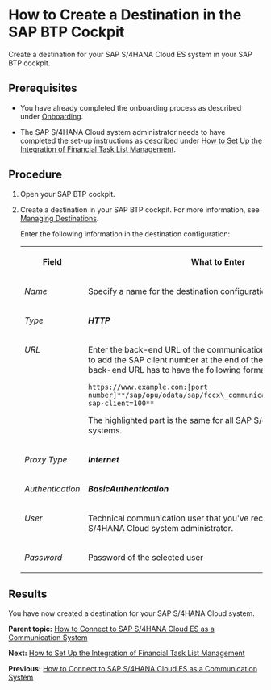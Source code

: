 <!-- loio6e944094643a43c48e0230081880ddb0 -->

# How to Create a Destination in the SAP BTP Cockpit

Create a destination for your SAP S/4HANA Cloud ES system in your SAP BTP cockpit.



<a name="loio6e944094643a43c48e0230081880ddb0__prereq_bx5_mfb_5qb"/>

## Prerequisites

-   You have already completed the onboarding process as described under [Onboarding](../Onboarding/onboarding-1987953.md).

-   The SAP S/4HANA Cloud system administrator needs to have completed the set-up instructions as described under [How to Set Up the Integration of Financial Task List Management](how-to-set-up-the-integration-of-financial-task-list-management-24140e9.md).




## Procedure

1.  Open your SAP BTP cockpit.

2.  Create a destination in your SAP BTP cockpit. For more information, see [Managing Destinations](https://help.sap.com/viewer/cca91383641e40ffbe03bdc78f00f681/Cloud/en-US/84e45e071c7646c88027fffc6a7bb787.html).

    Enter the following information in the destination configuration:


    <table>
    <tr>
    <th valign="top">

    Field


    
    </th>
    <th valign="top">

    What to Enter


    
    </th>
    </tr>
    <tr>
    <td valign="top">

    *Name*


    
    </td>
    <td valign="top">

    Specify a name for the destination configuration.


    
    </td>
    </tr>
    <tr>
    <td valign="top">

    *Type*


    
    </td>
    <td valign="top">

     ***HTTP*** 


    
    </td>
    </tr>
    <tr>
    <td valign="top">

    *URL*


    
    </td>
    <td valign="top">

    Enter the back-end URL of the communication system. Make sure to add the SAP client number at the end of the URL. Accordingly, the back-end URL has to have the following format:

    `https://www.example.com:[port number]**/sap/opu/odata/sap/fccx\_communication\_services\_srv?sap-client=100**`

    The highlighted part is the same for all SAP S/4HANA Cloud systems.


    
    </td>
    </tr>
    <tr>
    <td valign="top">

    *Proxy Type*


    
    </td>
    <td valign="top">

    ***Internet***


    
    </td>
    </tr>
    <tr>
    <td valign="top">

    *Authentication*


    
    </td>
    <td valign="top">

    ***BasicAuthentication***


    
    </td>
    </tr>
    <tr>
    <td valign="top">

    *User*


    
    </td>
    <td valign="top">

    Technical communication user that you've received from the SAP S/4HANA Cloud system administrator.


    
    </td>
    </tr>
    <tr>
    <td valign="top">

    *Password*


    
    </td>
    <td valign="top">

    Password of the selected user


    
    </td>
    </tr>
    </table>
    



<a name="loio6e944094643a43c48e0230081880ddb0__result_jlm_sfb_5qb"/>

## Results

You have now created a destination for your SAP S/4HANA Cloud system.

**Parent topic:** [How to Connect to SAP S/4HANA Cloud ES as a Communication System](how-to-connect-to-sap-s-4hana-cloud-es-as-a-communication-system-d45dd6b.md "Connect to your financial cloud system to retrieve information about organizational units, the factory calendar, and so on.")

**Next:** [How to Set Up the Integration of Financial Task List Management](how-to-set-up-the-integration-of-financial-task-list-management-24140e9.md "Configure your SAP S/4HANA Cloud ES system for the connection with advanced financial closing.")

**Previous:** [How to Connect to SAP S/4HANA Cloud ES as a Communication System](how-to-connect-to-sap-s-4hana-cloud-es-as-a-communication-system-90aa5f3.md "Connect to your financial cloud system to SAP S/4HANA Cloud for advanced financial closing.")

